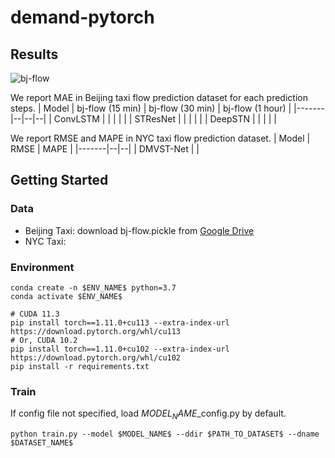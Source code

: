 # demand-pytorch 

## Results

![bj-flow](demand-pytorch/vis/bj.gif)

We report MAE in Beijing taxi flow prediction dataset for each prediction steps.
| Model | bj-flow (15 min) | bj-flow  (30 min) | bj-flow (1 hour) |
|-------|--|--|--|
| ConvLSTM | | | | |
| STResNet | | | | |
| DeepSTN  | | | | |

We report RMSE and MAPE in NYC taxi flow prediction dataset.
| Model | RMSE | MAPE | 
|-------|--|--|
| DMVST-Net | |

## Getting Started

### Data
- Beijing Taxi: download bj-flow.pickle from [Google Drive]()
- NYC Taxi:

### Environment
``` 
conda create -n $ENV_NAME$ python=3.7
conda activate $ENV_NAME$

# CUDA 11.3
pip install torch==1.11.0+cu113 --extra-index-url https://download.pytorch.org/whl/cu113 
# Or, CUDA 10.2 
pip install torch==1.11.0+cu102 --extra-index-url https://download.pytorch.org/whl/cu102 
pip install -r requirements.txt
```

### Train
If config file not specified, load $MODEL_NAME$_config.py by default. 
```
python train.py --model $MODEL_NAME$ --ddir $PATH_TO_DATASET$ --dname $DATASET_NAME$
```

